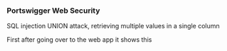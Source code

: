 <h3> Portswigger Web Security </h3>

SQL injection UNION attack, retrieving multiple values in a single column

First after going over to the web app it shows this
